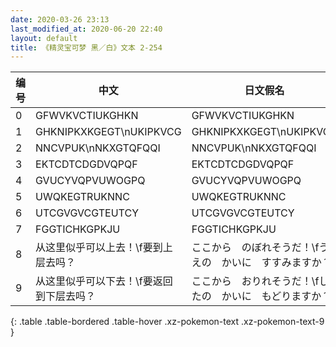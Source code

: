 ```yaml
---
date: 2020-03-26 23:13
last_modified_at: 2020-06-20 22:40
layout: default
title: 《精灵宝可梦 黑／白》文本 2-254
---
```

| 编号 | 中文 | 日文假名 | 日文汉字 |
| ---- | ---- | ---- | --- |
| 0 | GFWVKVCTIUKGHKN | GFWVKVCTIUKGHKN | GFWVKVCTIUKGHKN |
| 1 | GHKNIPKXKGEGT\nUKIPKVCG | GHKNIPKXKGEGT\nUKIPKVCG | GHKNIPKXKGEGT\nUKIPKVCG |
| 2 | NNCVPUK\nNKXGTQFQQI | NNCVPUK\nNKXGTQFQQI | NNCVPUK\nNKXGTQFQQI |
| 3 | EKTCDTCDGDVQPQF | EKTCDTCDGDVQPQF | EKTCDTCDGDVQPQF |
| 4 | GVUCYVQPVUWOGPQ | GVUCYVQPVUWOGPQ | GVUCYVQPVUWOGPQ |
| 5 | UWQKEGTRUKNNC | UWQKEGTRUKNNC | UWQKEGTRUKNNC |
| 6 | UTCGVGVCGTEUTCY | UTCGVGVCGTEUTCY | UTCGVGVCGTEUTCY |
| 7 | FGGTICHKGPKJU | FGGTICHKGPKJU | FGGTICHKGPKJU |
| 8 | 从这里似乎可以上去！\f要到上层去吗？ | ここから　のぼれそうだ！\fうえの　かいに　すすみますか？ | ここから　昇れそうだ！\f上の階に　進みますか？ |
| 9 | 从这里似乎可以下去！\f要返回到下层去吗？ | ここから　おりれそうだ！\fしたの　かいに　もどりますか？ | ここから　降りれそうだ！\f下の　階に　戻りますか？ |
{: .table .table-bordered .table-hover .xz-pokemon-text .xz-pokemon-text-9 }